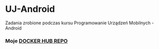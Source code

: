 # UJ-Android
Zadania zrobione podczas kursu Programowanie Urządzeń Mobilnych - Android

### Moje [DOCKER HUB REPO](https://hub.docker.com/repository/docker/jansk/zadanie1)
